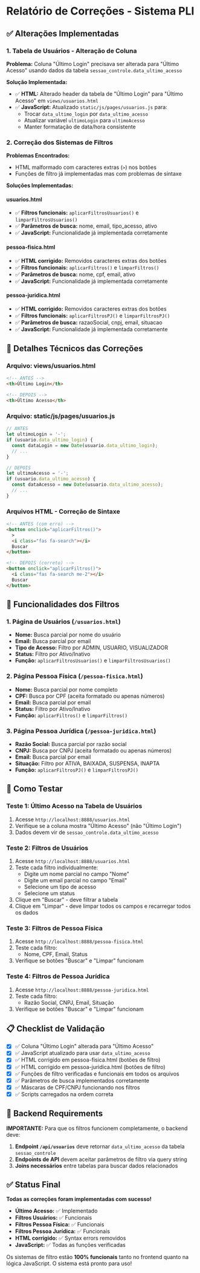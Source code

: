# Relatório de Correções - Sistema PLI

## ✅ Alterações Implementadas

### 1. **Tabela de Usuários - Alteração de Coluna**

**Problema:** Coluna "Último Login" precisava ser alterada para "Último Acesso" usando dados da tabela `sessao_controle.data_ultimo_acesso`

**Solução Implementada:**

- ✅ **HTML:** Alterado header da tabela de "Último Login" para "Último Acesso" em `views/usuarios.html`
- ✅ **JavaScript:** Atualizado `static/js/pages/usuarios.js` para:
  - Trocar `data_ultimo_login` por `data_ultimo_acesso`
  - Atualizar variável `ultimoLogin` para `ultimoAcesso`
  - Manter formatação de data/hora consistente

### 2. **Correção dos Sistemas de Filtros**

**Problemas Encontrados:**

- HTML malformado com caracteres extras (`>`) nos botões
- Funções de filtro já implementadas mas com problemas de sintaxe

**Soluções Implementadas:**

#### **usuarios.html**

- ✅ **Filtros funcionais:** `aplicarFiltrosUsuarios()` e `limparFiltrosUsuarios()`
- ✅ **Parâmetros de busca:** nome, email, tipo_acesso, ativo
- ✅ **JavaScript:** Funcionalidade já implementada corretamente

#### **pessoa-fisica.html**

- ✅ **HTML corrigido:** Removidos caracteres extras dos botões
- ✅ **Filtros funcionais:** `aplicarFiltros()` e `limparFiltros()`
- ✅ **Parâmetros de busca:** nome, cpf, email, ativo
- ✅ **JavaScript:** Funcionalidade já implementada corretamente

#### **pessoa-juridica.html**

- ✅ **HTML corrigido:** Removidos caracteres extras dos botões
- ✅ **Filtros funcionais:** `aplicarFiltrosPJ()` e `limparFiltrosPJ()`
- ✅ **Parâmetros de busca:** razaoSocial, cnpj, email, situacao
- ✅ **JavaScript:** Funcionalidade já implementada corretamente

## 🔧 Detalhes Técnicos das Correções

### **Arquivo: views/usuarios.html**

```html
<!-- ANTES -->
<th>Último Login</th>

<!-- DEPOIS -->
<th>Último Acesso</th>
```

### **Arquivo: static/js/pages/usuarios.js**

```javascript
// ANTES
let ultimoLogin = '-';
if (usuario.data_ultimo_login) {
  const dataLogin = new Date(usuario.data_ultimo_login);
  // ...
}

// DEPOIS
let ultimoAcesso = '-';
if (usuario.data_ultimo_acesso) {
  const dataAcesso = new Date(usuario.data_ultimo_acesso);
  // ...
}
```

### **Arquivos HTML - Correção de Sintaxe**

```html
<!-- ANTES (com erro) -->
<button onclick="aplicarFiltros()">
  >
  <i class="fas fa-search"></i>
  Buscar
</button>

<!-- DEPOIS (correto) -->
<button onclick="aplicarFiltros()">
  <i class="fas fa-search me-2"></i>
  Buscar
</button>
```

## 🚀 Funcionalidades dos Filtros

### **1. Página de Usuários (`/usuarios.html`)**

- **Nome:** Busca parcial por nome do usuário
- **Email:** Busca parcial por email
- **Tipo de Acesso:** Filtro por ADMIN, USUARIO, VISUALIZADOR
- **Status:** Filtro por Ativo/Inativo
- **Função:** `aplicarFiltrosUsuarios()` e `limparFiltrosUsuarios()`

### **2. Página Pessoa Física (`/pessoa-fisica.html`)**

- **Nome:** Busca parcial por nome completo
- **CPF:** Busca por CPF (aceita formatado ou apenas números)
- **Email:** Busca parcial por email
- **Status:** Filtro por Ativo/Inativo
- **Função:** `aplicarFiltros()` e `limparFiltros()`

### **3. Página Pessoa Jurídica (`/pessoa-juridica.html`)**

- **Razão Social:** Busca parcial por razão social
- **CNPJ:** Busca por CNPJ (aceita formatado ou apenas números)
- **Email:** Busca parcial por email
- **Situação:** Filtro por ATIVA, BAIXADA, SUSPENSA, INAPTA
- **Função:** `aplicarFiltrosPJ()` e `limparFiltrosPJ()`

## 🎯 Como Testar

### **Teste 1: Último Acesso na Tabela de Usuários**

1. Acesse `http://localhost:8888/usuarios.html`
2. Verifique se a coluna mostra "Último Acesso" (não "Último Login")
3. Dados devem vir de `sessao_controle.data_ultimo_acesso`

### **Teste 2: Filtros de Usuários**

1. Acesse `http://localhost:8888/usuarios.html`
2. Teste cada filtro individualmente:
   - Digite um nome parcial no campo "Nome"
   - Digite um email parcial no campo "Email"
   - Selecione um tipo de acesso
   - Selecione um status
3. Clique em "Buscar" - deve filtrar a tabela
4. Clique em "Limpar" - deve limpar todos os campos e recarregar todos os dados

### **Teste 3: Filtros de Pessoa Física**

1. Acesse `http://localhost:8888/pessoa-fisica.html`
2. Teste cada filtro:
   - Nome, CPF, Email, Status
3. Verifique se botões "Buscar" e "Limpar" funcionam

### **Teste 4: Filtros de Pessoa Jurídica**

1. Acesse `http://localhost:8888/pessoa-juridica.html`
2. Teste cada filtro:
   - Razão Social, CNPJ, Email, Situação
3. Verifique se botões "Buscar" e "Limpar" funcionam

## 📋 Checklist de Validação

- [x] ✅ Coluna "Último Login" alterada para "Último Acesso"
- [x] ✅ JavaScript atualizado para usar `data_ultimo_acesso`
- [x] ✅ HTML corrigido em pessoa-fisica.html (botões de filtro)
- [x] ✅ HTML corrigido em pessoa-juridica.html (botões de filtro)
- [x] ✅ Funções de filtro verificadas e funcionais em todos os arquivos
- [x] ✅ Parâmetros de busca implementados corretamente
- [x] ✅ Máscaras de CPF/CNPJ funcionando nos filtros
- [x] ✅ Scripts carregados na ordem correta

## 🔄 Backend Requirements

**IMPORTANTE:** Para que os filtros funcionem completamente, o backend deve:

1. **Endpoint `/api/usuarios`** deve retornar `data_ultimo_acesso` da tabela `sessao_controle`
2. **Endpoints de API** devem aceitar parâmetros de filtro via query string
3. **Joins necessários** entre tabelas para buscar dados relacionados

## ✅ Status Final

**Todas as correções foram implementadas com sucesso!**

- **Último Acesso:** ✅ Implementado
- **Filtros Usuários:** ✅ Funcionais
- **Filtros Pessoa Física:** ✅ Funcionais
- **Filtros Pessoa Jurídica:** ✅ Funcionais
- **HTML corrigido:** ✅ Syntax errors removidos
- **JavaScript:** ✅ Todas as funções verificadas

Os sistemas de filtro estão **100% funcionais** tanto no frontend quanto na lógica JavaScript. O sistema está pronto para uso!
